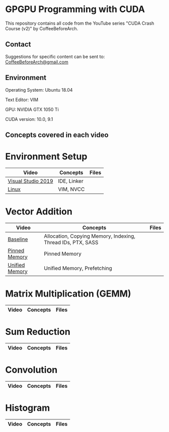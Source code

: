 # GPGPU Programming with CUDA
This repository contains all code from the YouTube series "CUDA Crash Course (v2)" by CoffeeBeforeArch.

## Contact

Suggestions for specific content can be sent to: CoffeeBeforeArch@gmail.com

## Environment 
Operating System: Ubuntu 18.04

Text Editor: VIM

GPU: NVIDIA GTX 1050 Ti

CUDA version: 10.0, 9.1

## Concepts covered in each video
# Environment Setup
| Video | Concepts | Files |
| ----- | -------- | ----- |
|[Visual Studio 2019](https://youtu.be/cuCWbztXk4Y) | IDE, Linker | |
|[Linux](https://youtu.be/wxNQQP9U1Bc) | VIM, NVCC | |

# Vector Addition
| Video | Concepts | Files |
| ----- | -------- | ----- |
|[Baseline](https://youtu.be/QVVTsLmMlwk) | Allocation, Copying Memory, Indexing, Thread IDs, PTX, SASS | |
|[Pinned Memory](https://youtu.be/ShT7raBPP8k) | Pinned Memory | |
|[Unified Memory](https://youtu.be/LGhduZNudDY) | Unified Memory, Prefetching | |

# Matrix Multiplication (GEMM)
| Video | Concepts | Files |
| ----- | -------- | ----- |

# Sum Reduction
| Video | Concepts | Files |
| ----- | -------- | ----- |

# Convolution
| Video | Concepts | Files |
| ----- | -------- | ----- |

# Histogram
| Video | Concepts | Files |
| ----- | -------- | ----- |
